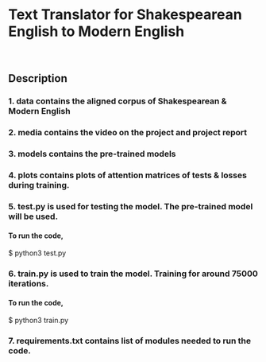 <h1> <b> Text Translator for Shakespearean English to Modern English </b> </h1>
<br>

<h2> Description </h2>
<h3>  1. data contains the aligned corpus of Shakespearean & Modern English </h3>
<h3>  2. media contains the video on the project and project report</h3>
<h3>  3. models contains the pre-trained models </h3>
<h3>  4. plots contains plots of attention matrices of tests & losses during training.</h3>
<h3>  5. test.py is used for testing the model. The pre-trained model will be used.</h3>
				<h4> To run the code, </h4>
						$ python3 test.py
<h3>  6. train.py is used to train the model. Training for around 75000 iterations. </h3>
				<h4> To run the code, </h4>
						$ python3 train.py
<h3>  7. requirements.txt contains list of modules needed to run the code.
